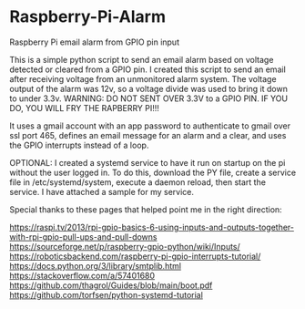 # Raspberry-Pi-Alarm
Raspberry Pi email alarm from GPIO pin input

This is a simple python script to send an email alarm based on voltage detected or cleared from a GPIO pin. I created this script to send an email after receiving voltage from an unmonitored alarm system. The voltage output of the alarm was 12v, so a voltage divide was used to bring it down to under 3.3v. WARNING: DO NOT SENT OVER 3.3V to a GPIO PIN. IF YOU DO, YOU WILL FRY THE RAPBERRY PI!!!

It uses a gmail account with an app password to authenticate to gmail over ssl port 465, defines an email message for an alarm and a clear, and uses the GPIO interrupts instead of a loop.

OPTIONAL: I created a systemd service to have it run on startup on the pi without the user logged in. To do this, download the PY file, create a service file in /etc/systemd/system, execute a daemon reload, then start the service. I have attached a sample for my service. 

Special thanks to these pages that helped point me in the right direction:

https://raspi.tv/2013/rpi-gpio-basics-6-using-inputs-and-outputs-together-with-rpi-gpio-pull-ups-and-pull-downs
https://sourceforge.net/p/raspberry-gpio-python/wiki/Inputs/
https://roboticsbackend.com/raspberry-pi-gpio-interrupts-tutorial/
https://docs.python.org/3/library/smtplib.html
https://stackoverflow.com/a/57401680
https://github.com/thagrol/Guides/blob/main/boot.pdf
https://github.com/torfsen/python-systemd-tutorial
